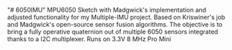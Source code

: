 "# 6050IMU" 
MPU6050 Sketch with Madgwick's implementation and adjusted functionality for my Multiple-IMU project.
Based on Kriswiner's job and Madgwick's open-source sensor fusion algorithms. 
The objective is to bring a fully operative quaternion out of multiple 6050 sensors integrated thanks to a I2C multiplexer.
Runs on 3.3V 8 MHz Pro Mini 
